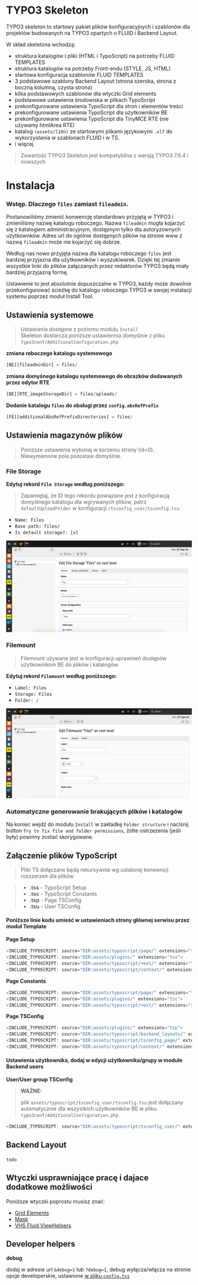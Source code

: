 # TYPO3 Skeleton

TYPO3 skeleton to startowy pakiet plików konfiguracyjnych i szablonów dla projektów budowanych na TYPO3 opartych o FLUID i Backend Layout.

W skład skeletona wchodzą:

- struktura katalogów i pliki (HTML i TypoScript) na potrzeby FLUID TEMPLATES
- struktura katalogów na potrzeby Front-endu (STYLE, JS, HTML)
- startowa konfiguracja szablonów FLUID TEMPLATES
- 3 podstawowe szablony Backend Layout (strona szeroka, strona z boczną kolumną, czysta strona)
- kilka podstawowych szablonów dla wtyczki Grid elements
- podstawowe ustawienia środowiska w plikach TypoScript
- prekonfigurowane ustawienia TypoScript dla stron i elementów treści
- prekonfigurowane ustawienia TypoScript dla użytkowników BE
- prekonfigurowane ustawienia TypoScript dla TinyMCE RTE (nie używamy htmlArea RTE)
- katalog `(assets/l10n)` ze startowymi plikami językowymi `.xlf` do wykorzystania w szablonach FLUID i w TS.
- i więcej

> Zawartość TYPO3 Skeleton jest kompatybilna z wersją TYPO3 7.6.4 i nowszych

Instalacja
=====

### Wstęp. Dlaczego `files` zamiast `fileadmin`.

Postanowiliśmy zmienić konwencję standardowo przyjętą w TYPO3 i zmieniliśmy nazwę katalogu roboczego.
Nazwa `fileadmin` mogła kojarzyć się z katalogiem administracyjnym, dostępnym tylko dla autoryzownych
użytkownków. Adres url do ogólnie dostępnych plików na stronie www z nazwą `fileadmin` może nie kojarzyć się dobrze.

Według nas nowo przyjęta nazwa dla katalogu roboczego `files` jest bardziej przyjazna dla użytkowników i wyszukiwarek.
Dzięki tej zmianie wszystkie linki do plików załączanych przez redaktorów TYPO3 będą miały
bardziej przyjazną formę.

Ustawienie to jest absolutnie dopuszczalne w TYPO3, każdy może dowolnie przekonfigurować ścieżkę do katalogu roboczego TYPO3 w swojej instalacji systemu poprzez moduł Install Tool.



Ustawienia systemowe
-----

> Ustawienia dostępne z poziomu modułu `Install`  
> Skeleton dostarcza poniższe ustawiennia domyślnie z pliku `typo3conf/AdditionalConfiguration.php`

**zmiana roboczego katalogu systemowego**

```javascript
[BE][fileadminDir] = files/
```

**zmiana domyśnego katalogu systemowego do obrazków dodawanych przez edytor RTE**

```javascript
[BE][RTE_imageStorageDir] = files/uploads/
```

**Dodanie katalogu `files` do obsługi przez `config.absRefPrefix`**

```javascript
[FE][additionalAbsRefPrefixDirectories] = files/
```


Ustawienia magazynów plików
-----

> Poniższe ustawienia wykonaj w korzeniu strony (id=0).
> Niewymienone pola pozostaw domyślnie.

### File Storage

**Edytuj rekord `File Storage` według poniższego:**

> Zapamiętaj, że ID tego rekordu powiązane jest z konfiguracją domyślnego katalogu dla wgrywanych plików, patrz `defaultUploadFolder` w konfiguracji `/tsconfig_user/tsconfig.tsu`.

* `Name: Files`
* `Base path: files/`
* `Is default storage?: [x]`

![File Storage](/assets/images/file_storage.png)

### Filemount

> Filemount używane jest w konfiguracji uprawnień dostępów użytkownikom BE do plików i katalogów.

**Edytuj rekord `Filemount` według poniższego:**

* `Label: Files`
* `Storage: Files`
* `Folder: /`

![File Storage](/assets/images/file_mount.png)


### Automatyczne generowanie brakujących plików i katalogów

Na koniec wejdź do modułu `Install` w zakładkę `Folder structure` i naciśnij button `Try to fix file and folder permissions`,
żółte ostrzeżenia (jeśli były) powinny zostać skorygowane.


Załączenie plików TypoScript
-----

> Pliki TS dołączane będą rekursywnie wg ustalonej konwencji rozszerzeń dla plików

> - **.tss** - TypoScript Setup
> - **.tsc** - TypoScript Constants
> - **.tsp** - Page TSConfig
> - **.tsu** - User TSConfig

#### Poniższe linie kodu umieść w ustawieniach strony głównej serwisu przez moduł Template

**Page Setup**

```javascript
<INCLUDE_TYPOSCRIPT: source="DIR:assets/typoscript/page/" extensions="tss">
<INCLUDE_TYPOSCRIPT: source="DIR:assets/plugins/" extensions="tss">
<INCLUDE_TYPOSCRIPT: source="DIR:assets/typoscript/+ext/" extensions="tss">
<INCLUDE_TYPOSCRIPT: source="DIR:assets/typoscript/context/" extensions="tss">
```

**Page Constants**

```javascript
<INCLUDE_TYPOSCRIPT: source="DIR:assets/typoscript/page/" extensions="tsc">
<INCLUDE_TYPOSCRIPT: source="DIR:assets/plugins/" extensions="tsc">
<INCLUDE_TYPOSCRIPT: source="DIR:assets/typoscript/+ext/" extensions="tsc">
```

**Page TSConfig**

```javascript
<INCLUDE_TYPOSCRIPT: source="DIR:assets/plugins/" extensions="tsp">
<INCLUDE_TYPOSCRIPT: source="DIR:assets/typoscript/backend_layouts/" extensions="tsp">
<INCLUDE_TYPOSCRIPT: source="DIR:assets/typoscript/tsconfig_page/" extensions="tsp">
<INCLUDE_TYPOSCRIPT: source="DIR:assets/typoscript/context/" extensions="tsp">
```

#### Ustawienia użytkownika, dodaj w edycji użytkownika/grupy w module Backend users

**User/User group TSConfig**

> **WAŻNE:**
>
> plik `assets/typoscript/tsconfig_user/tsconfig.tsu` jest dołączany automatycznie dla wszystkich użytkowników BE
> w pliku `typo3conf/AdditionalConfiguration.php`

```javascript
<INCLUDE_TYPOSCRIPT: source="DIR:assets/typoscript/tsconfig_user/" extensions="tsu">
```


Backend Layout
-----
`todo`


Wtyczki usprawniające pracę i dajace dodatkowe możliwości
-----

Poniższe wtyczki poprostu musisz znać:

* [Grid Elements](https://typo3.org/extensions/repository/view/gridelements)
* [Mask](https://typo3.org/extensions/repository/view/mask)
* [VHS Fluid ViewHelpers](http://typo3.org/extensions/repository/view/vhs)


Developer helpers
-----


**debug**

dodaj w adresie url `&debug=1` lub `?debug=1`, debug wyłącza/włącza na stronie opcje developerskie, ustawione [w pliku `config.tss`](https://github.com/r4fx/t3-skeleton/blob/master/assets/typoscript/page/config.tss)

